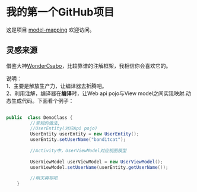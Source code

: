 

# 我的第一个GitHub项目

这是项目 [model-mapping](https://github.com/ychuangxiao/model-mapping)
欢迎访问。

灵感来源
-----------------------------------
  借鉴大神[WonderCsabo](https://github.com/excilys/androidannotations)，比较靠谱的注解框架，我相信你会喜欢它的。

说明：<br />
1、主要是解放生产力，让编译器去折腾吧。<br />
2、利用注解，编译器在<b>编译</b>时，让Web api pojo与View model之间实现映射.动态生成代码。下面看个例子：<br />

```java  
   
public  class DemoClass {
         //常规的做法,
		 //UserEntity(对应Api pojo)
		 UserEntity userEntity = new UserEntity();
		 userEntity.setUserName("banditcat");
		 
		 //Activity中，UserViewModel对应视图模型
		 
		 UserViewModel userViewModel = new UserViewModel();
		 userViewModel.setUserName(userEntity.getUserName());
		 
		 //明天再写吧
    }
   
```

